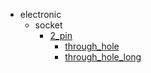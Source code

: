 * electronic
  * socket
    * [2_pin](electronic/socket/2_pin)
      * [through_hole](electronic/socket/2_pin/through_hole)
      * [through_hole_long](electronic/socket/2_pin/through_hole/through_hole_long)

